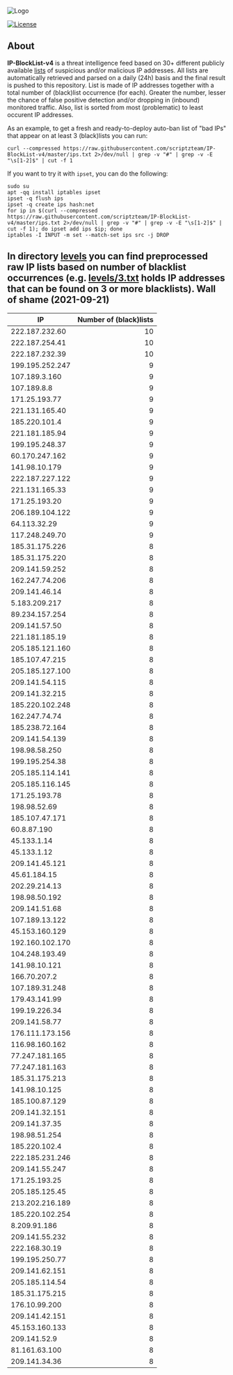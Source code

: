 ![Logo](https://i.imgur.com/PyKLAe7.png)

[![License](https://img.shields.io/badge/license-The_Unlicense-red.svg)](https://unlicense.org/)

About
----

**IP-BlockList-v4** is a threat intelligence feed based on 30+ different publicly available [lists](https://github.com/stamparm/maltrail) of suspicious and/or malicious IP addresses. All lists are automatically retrieved and parsed on a daily (24h) basis and the final result is pushed to this repository. List is made of IP addresses together with a total number of (black)list occurrence (for each). Greater the number, lesser the chance of false positive detection and/or dropping in (inbound) monitored traffic. Also, list is sorted from most (problematic) to least occurent IP addresses.

As an example, to get a fresh and ready-to-deploy auto-ban list of "bad IPs" that appear on at least 3 (black)lists you can run:

```
curl --compressed https://raw.githubusercontent.com/scriptzteam/IP-BlockList-v4/master/ips.txt 2>/dev/null | grep -v "#" | grep -v -E "\s[1-2]$" | cut -f 1
```

If you want to try it with `ipset`, you can do the following:

```
sudo su
apt -qq install iptables ipset
ipset -q flush ips
ipset -q create ips hash:net
for ip in $(curl --compressed https://raw.githubusercontent.com/scriptzteam/IP-BlockList-v4/master/ips.txt 2>/dev/null | grep -v "#" | grep -v -E "\s[1-2]$" | cut -f 1); do ipset add ips $ip; done
iptables -I INPUT -m set --match-set ips src -j DROP
```

In directory [levels](levels) you can find preprocessed raw IP lists based on number of blacklist occurrences (e.g. [levels/3.txt](levels/3.txt) holds IP addresses that can be found on 3 or more blacklists).
Wall of shame (2021-09-21)
----

|IP|Number of (black)lists|
|---|--:|
222.187.232.60|10
222.187.254.41|10
222.187.232.39|10
199.195.252.247|9
107.189.3.160|9
107.189.8.8|9
171.25.193.77|9
221.131.165.40|9
185.220.101.4|9
221.181.185.94|9
199.195.248.37|9
60.170.247.162|9
141.98.10.179|9
222.187.227.122|9
221.131.165.33|9
171.25.193.20|9
206.189.104.122|9
64.113.32.29|9
117.248.249.70|9
185.31.175.226|8
185.31.175.220|8
209.141.59.252|8
162.247.74.206|8
209.141.46.14|8
5.183.209.217|8
89.234.157.254|8
209.141.57.50|8
221.181.185.19|8
205.185.121.160|8
185.107.47.215|8
205.185.127.100|8
209.141.54.115|8
209.141.32.215|8
185.220.102.248|8
162.247.74.74|8
185.238.72.164|8
209.141.54.139|8
198.98.58.250|8
199.195.254.38|8
205.185.114.141|8
205.185.116.145|8
171.25.193.78|8
198.98.52.69|8
185.107.47.171|8
60.8.87.190|8
45.133.1.14|8
45.133.1.12|8
209.141.45.121|8
45.61.184.15|8
202.29.214.13|8
198.98.50.192|8
209.141.51.68|8
107.189.13.122|8
45.153.160.129|8
192.160.102.170|8
104.248.193.49|8
141.98.10.121|8
166.70.207.2|8
107.189.31.248|8
179.43.141.99|8
199.19.226.34|8
209.141.58.77|8
176.111.173.156|8
116.98.160.162|8
77.247.181.165|8
77.247.181.163|8
185.31.175.213|8
141.98.10.125|8
185.100.87.129|8
209.141.32.151|8
209.141.37.35|8
198.98.51.254|8
185.220.102.4|8
222.185.231.246|8
209.141.55.247|8
171.25.193.25|8
205.185.125.45|8
213.202.216.189|8
185.220.102.254|8
8.209.91.186|8
209.141.55.232|8
222.168.30.19|8
199.195.250.77|8
209.141.62.151|8
205.185.114.54|8
185.31.175.215|8
176.10.99.200|8
209.141.42.151|8
45.153.160.133|8
209.141.52.9|8
81.161.63.100|8
209.141.34.36|8
